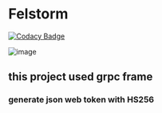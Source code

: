 # Felstorm

[![Codacy Badge](https://api.codacy.com/project/badge/Grade/4f6c537f9c0b40f28787f32b6ed3cd57)](https://app.codacy.com/gh/smh2274/Felstorm?utm_source=github.com&utm_medium=referral&utm_content=smh2274/Felstorm&utm_campaign=Badge_Grade)

![image](https://img.zcool.cn/community/0175a85549a6d20000019ae941d3a4.jpg@1280w_1l_2o_100sh.jpg)

## this project used grpc frame

### generate json web token with HS256